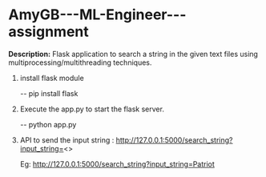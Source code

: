 # AmyGB---ML-Engineer---assignment

**Description:**
   Flask application to search a string in the given text files using multiprocessing/multithreading techniques.
   
1. install flask module

   -- pip install flask

2. Execute the app.py to start the flask server.

   -- python app.py

3. API to send the input string : http://127.0.0.1:5000/search_string?input_string=<>

   Eg: http://127.0.0.1:5000/search_string?input_string=Patriot
